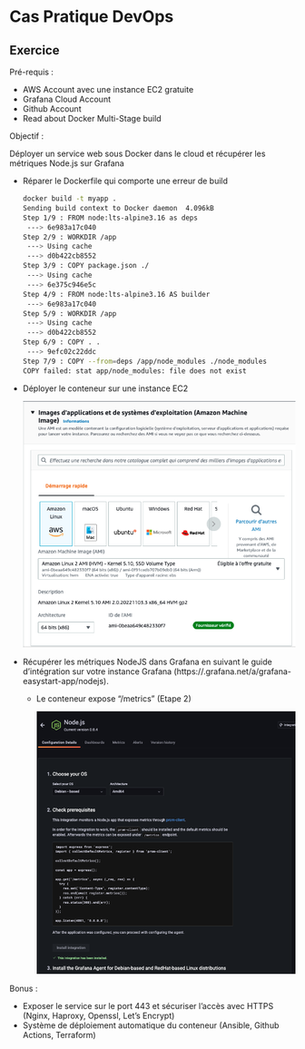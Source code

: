 # Cas Pratique DevOps

## Exercice

Pré-requis : 

- AWS Account avec une instance EC2 gratuite
- Grafana Cloud Account
- Github Account
- Read about Docker Multi-Stage build

Objectif :

Déployer un service web sous Docker dans le cloud et récupérer les métriques Node.js sur Grafana 

- Réparer le Dockerfile qui comporte une erreur de build
    
    ```bash
    docker build -t myapp .                                                                                                                                              13:06:52
    Sending build context to Docker daemon  4.096kB
    Step 1/9 : FROM node:lts-alpine3.16 as deps
     ---> 6e983a17c040
    Step 2/9 : WORKDIR /app
     ---> Using cache
     ---> d0b422cb8552
    Step 3/9 : COPY package.json ./
     ---> Using cache
     ---> 6e375c946e5c
    Step 4/9 : FROM node:lts-alpine3.16 AS builder
     ---> 6e983a17c040
    Step 5/9 : WORKDIR /app
     ---> Using cache
     ---> d0b422cb8552
    Step 6/9 : COPY . .
     ---> 9efc02c22ddc
    Step 7/9 : COPY --from=deps /app/node_modules ./node_modules
    COPY failed: stat app/node_modules: file does not exist
    ```
    
- Déployer le conteneur sur une instance EC2
    
    ![aws.png](aws.png)
    
- Récupérer les métriques NodeJS dans Grafana en suivant le guide d’intégration sur votre instance Grafana (https://<INSTANCE-NAME>.grafana.net/a/grafana-easystart-app/nodejs).
    - Le conteneur expose “/metrics” (Etape 2)
        
        ![grafana-integration.png](grafana-integration.png)
        

Bonus : 

- Exposer le service sur le port 443 et sécuriser l’accès avec HTTPS (Nginx, Haproxy, Openssl, Let’s Encrypt)
- Système de déploiement automatique du conteneur (Ansible, Github Actions, Terraform)